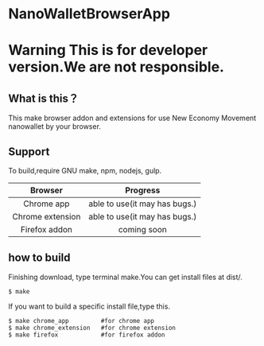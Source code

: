 # NanoWalletBrowserApp

# **Warning This is for developer version.We are not responsible.**

## What is this？
This make browser addon and extensions for use New Economy Movement nanowallet by your browser.

## Support
To build,require GNU make, npm, nodejs, gulp.

|Browser          |Progress                      |
|:---------------:|:----------------------------:|
|Chrome app       |able to use(it may has bugs.) |
|Chrome extension |able to use(it may has bugs.) |
|Firefox addon    |coming soon                   |

## how to build
Finishing download, type terminal make.You can get install files at dist/.

```
$ make
```

If you want to build a specific install file,type this.
```
$ make chrome_app         #for chrome app
$ make chrome_extension   #for chrome extension
$ make firefox            #for firefox addon
```


